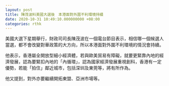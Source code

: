 ```yaml
---
layout: post
title: 陳茂波料美國大選後　本港面對外圍不利環境持續
date: 2020-10-31 10:49:10.000000000 +08:00
categories: rthk
---
```


美國大選下星期舉行，財政司司長陳茂波在一個電台節目表示，相信哪一個候選人當選，都不會改變對華政策的大方向，所以本港面對外圍不利環境的情況會持續。

他表示，香港屬全開放型細小經濟體，若與歐美貿易有障礙，就要更緊靠內地的經濟發展，認為要緊扣內地的「內循環」，認為國家經濟發展重視創科，香港有一定優勢，若能「拍住」鄰近城市，包括深圳及東莞等，將有所作為。

他又提到，對外亦要繼續開拓東盟、亞洲市場等。
